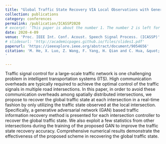 ```yaml
---
title: "Global Traffic State Recovery VIA Local Observations with Generative Adversarial Networks"
collection: publications
category: conferences
permalink: /publication/ICASSP2020
# excerpt: 'This paper is about the number 1. The number 2 is left for future work.'
date: 2020-4-09
venue: 'Proc. IEEE Int. Conf. Acoust. Speech Signal Process. (ICASSP)'
# slidesurl: 'http://academicpages.github.io/files/slides1.pdf'
paperurl: 'https://ieeexplore.ieee.org/abstract/document/9054656'
citation: 'M. He, X. Luo, Z. Wang, F. Yang, H. Qian and C. Hua, &quot; Global Traffic State Recovery VIA Local Observations with Generative Adversarial Networks &quot;. <i>Proc. IEEE Int. Conf. Acoust. Speech Signal Process. (ICASSP)</i>, Barcelona, Spain, 2020.},
'

---
```


Traffic signal control for a large-scale traffic network is one challenging problem in intelligent transportation systems (ITS). High communication overheads are typically required to achieve the optimal control of the traffic signals in multiple road intersections. In this paper, in order to avoid these communication overheads among spatially distributed intersections, we propose to recover the global traffic state at each intersection in a real-time fashion by only utilizing the traffic state observed at the local intersection. Specifically, a generative adversarial network (GAN) based traffic information recovery method is presented for each intersection controller to recover the global traffic state. We also exploit a few statistics from other intersections during the training of the proposed GAN to improve the traffic state recovery accuracy. Comprehensive numerical results demonstrate the effectiveness of the proposed scheme in recovering the global traffic state.